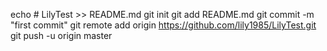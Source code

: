 echo # LilyTest >> README.md
git init
git add README.md
git commit -m "first commit"
git remote add origin https://github.com/lily1985/LilyTest.git
git push -u origin master